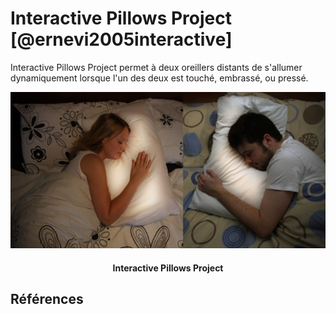 # Interactive Pillows Project [@ernevi2005interactive]

Interactive Pillows Project permet à deux oreillers distants de s'allumer dynamiquement lorsque l'un des deux est touché, embrassé, ou pressé.

![](images/interactivepillow.jpg)
<h4 style="text-align:center">Interactive Pillows Project</h4>

## Références